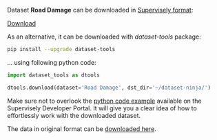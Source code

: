 Dataset **Road Damage** can be downloaded in [Supervisely format](https://developer.supervisely.com/api-references/supervisely-annotation-json-format):

 [Download](https://assets.supervisely.com/remote/eyJsaW5rIjogImZzOi8vYXNzZXRzLzEwMzBfUm9hZCBEYW1hZ2Uvcm9hZC1kYW1hZ2UtRGF0YXNldE5pbmphLnRhciIsICJzaWciOiAiOGpQQWZMa1BtT1lEVXF0L0xTK2swYUIvejljb3M5UC90YU5YY2crUWY1Yz0ifQ==)

As an alternative, it can be downloaded with *dataset-tools* package:
``` bash
pip install --upgrade dataset-tools
```

... using following python code:
``` python
import dataset_tools as dtools

dtools.download(dataset='Road Damage', dst_dir='~/dataset-ninja/')
```
Make sure not to overlook the [python code example](https://developer.supervisely.com/getting-started/python-sdk-tutorials/iterate-over-a-local-project) available on the Supervisely Developer Portal. It will give you a clear idea of how to effortlessly work with the downloaded dataset.

The data in original format can be [downloaded here](https://www.kaggle.com/datasets/alvarobasily/road-damage/download?datasetVersionNumber=1).